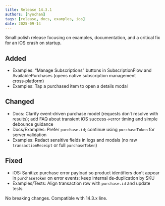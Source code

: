 ```yaml
---
title: Release 14.3.1
authors: [hyochan]
tags: [release, docs, examples, ios]
date: 2025-09-14
---
```


Small polish release focusing on examples, documentation, and a critical fix for an iOS crash on startup.

## Added

- Examples: “Manage Subscriptions” buttons in SubscriptionFlow and AvailablePurchases (opens native subscription management cross‑platform)
- Examples: Tap a purchased item to open a details modal

## Changed

- Docs: Clarify event‑driven purchase model (requests don’t resolve with results); add FAQ about transient iOS success→error timing and simple debounce guidance
- Docs/Examples: Prefer `purchase.id`; continue using `purchaseToken` for server validation
- Examples: Redact sensitive fields in logs and modals (no raw `transactionReceipt` or full `purchaseToken`)

## Fixed

- iOS: Sanitize purchase error payload so product identifiers don’t appear in `purchaseToken` on error events; keep internal de‑duplication by SKU
- Examples/Tests: Align transaction row with `purchase.id` and update tests

No breaking changes. Compatible with 14.3.x line.
